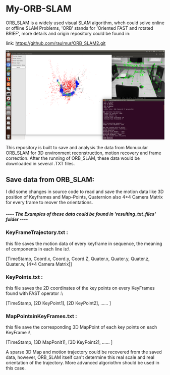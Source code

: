 # My-ORB-SLAM
ORB_SLAM is a widely used visual SLAM algorithm, whch could solve online or offline SLAM Problems, 
'ORB' stands for 'Oriented FAST and rotated BRIEF', more details and origin repository could be found in:

link: https://github.com/raulmur/ORB_SLAM2.git

![imageofORBSLAM](my_orb_slam.png)

This repository is built to save and analysis the data from Monucular ORB_SLAM for 3D environment reconstruction, motion recovery and frame correction.
After the running of ORB_SLAM, these data would be downloaded in several .TXT files. 

## Save data from ORB_SLAM:
I did some changes in source code to read and save the motion data like 3D position of Keyframes and Map-Points, Quaternion also 4*4 Camera Matrix for every frame to reover the orientations.


#####              ---- The Examples of these data could be found in 'resulting_txt_files' folder ---- 

### KeyFrameTrajectory.txt :
this file saves the motion data of every keyframe in sequence, the meaning of components in each line is:\

[TimeStamp, Coord.x, Coord.y, Coord.Z, Quater.x, Quater.y, Quater.z, Quater.w, [4*4 Camera Matrix]]

### KeyPoints.txt :
this file saves the 2D coordinates of the key points on every KeyFrames found with FAST operator :\

[TimeStamp, [2D KeyPoint1], [2D KeyPoint2], ...... ]

### MapPointsinKeyFrames.txt :
this file save the corresponding 3D MapPoint of each key points on each KeyFrame :\

[TimeStamp, [3D MapPonit1], [3D KeyPoint2], ...... ]

A sparse 3D Map and motion trajectory could be recovered from the saved data, however, ORB_SLAM itself can't determine this real scale and real orientation of the trajectory. More advanced algoriothm should be used in this case.

